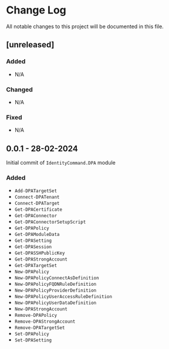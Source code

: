# Change Log
All notable changes to this project will be documented in this file.

## [unreleased]

### Added
- N/A

### Changed
- N/A

### Fixed
- N/A

## 0.0.1 - 28-02-2024

Initial commit of `IdentityCommand.DPA` module

### Added
- `Add-DPATargetSet`
- `Connect-DPATenant`
- `Connect-DPATarget`
- `Get-DPACertificate`
- `Get-DPAConnector`
- `Get-DPAConnectorSetupScript`
- `Get-DPAPolicy`
- `Get-DPAModuleData`
- `Get-DPASetting`
- `Get-DPASession`
- `Get-DPASSHPublicKey`
- `Get-DPAStrongAccount`
- `Get-DPATargetSet`
- `New-DPAPolicy`
- `New-DPAPolicyConnectAsDefinition`
- `New-DPAPolicyFQDNRuleDefinition`
- `New-DPAPolicyProviderDefinition`
- `New-DPAPolicyUserAccessRuleDefinition`
- `New-DPAPolicyUserDataDefinition`
- `New-DPAStrongAccount`
- `Remove-DPAPolicy`
- `Remove-DPAStrongAccount`
- `Remove-DPATargetSet`
- `Set-DPAPolicy`
- `Set-DPASetting`
